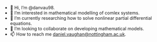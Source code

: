 - 👋 Hi, I’m @danvau98.
- 👀 I’m interested in mathematical modelling of comlex systems. 
- 🌱 I’m currently researching how to solve nonlinear partial differential equations.
- 💞️ I’m looking to collaborate on developing mathematical models.
- 📫 How to reach me daniel.vaughan@nottingham.ac.uk.

<!---
danvau98/danvau98 is a ✨ special ✨ repository because its `README.md` (this file) appears on your GitHub profile.
You can click the Preview link to take a look at your changes.
--->

